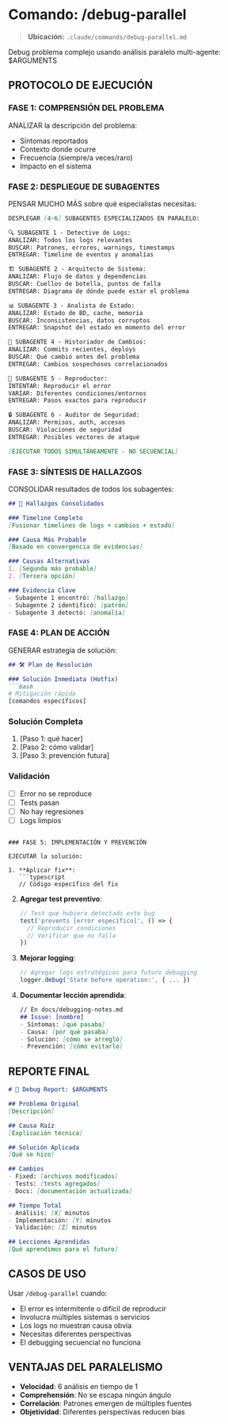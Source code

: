 # Comando: /debug-parallel

> **Ubicación:** `.claude/commands/debug-parallel.md`

Debug problema complejo usando análisis paralelo multi-agente: $ARGUMENTS

## PROTOCOLO DE EJECUCIÓN

### FASE 1: COMPRENSIÓN DEL PROBLEMA

ANALIZAR la descripción del problema:
- Síntomas reportados
- Contexto donde ocurre
- Frecuencia (siempre/a veces/raro)
- Impacto en el sistema

### FASE 2: DESPLIEGUE DE SUBAGENTES

PENSAR MUCHO MÁS sobre qué especialistas necesitas:

```markdown
DESPLEGAR [4-6] SUBAGENTES ESPECIALIZADOS EN PARALELO:

🔍 SUBAGENTE 1 - Detective de Logs:
ANALIZAR: Todos los logs relevantes
BUSCAR: Patrones, errores, warnings, timestamps
ENTREGAR: Timeline de eventos y anomalías

🏗️ SUBAGENTE 2 - Arquitecto de Sistema:
ANALIZAR: Flujo de datos y dependencias
BUSCAR: Cuellos de botella, puntos de falla
ENTREGAR: Diagrama de dónde puede estar el problema

📊 SUBAGENTE 3 - Analista de Estado:
ANALIZAR: Estado de BD, cache, memoria
BUSCAR: Inconsistencias, datos corruptos
ENTREGAR: Snapshot del estado en momento del error

🔄 SUBAGENTE 4 - Historiador de Cambios:
ANALIZAR: Commits recientes, deploys
BUSCAR: Qué cambió antes del problema
ENTREGAR: Cambios sospechosos correlacionados

🧪 SUBAGENTE 5 - Reproductor:
INTENTAR: Reproducir el error
VARIAR: Diferentes condiciones/entornos
ENTREGAR: Pasos exactos para reproducir

🔒 SUBAGENTE 6 - Auditor de Seguridad:
ANALIZAR: Permisos, auth, accesos
BUSCAR: Violaciones de seguridad
ENTREGAR: Posibles vectores de ataque

[EJECUTAR TODOS SIMULTÁNEAMENTE - NO SECUENCIAL]
```

### FASE 3: SÍNTESIS DE HALLAZGOS

CONSOLIDAR resultados de todos los subagentes:

```markdown
## 🎯 Hallazgos Consolidados

### Timeline Completo
[Fusionar timelines de logs + cambios + estado]

### Causa Más Probable
[Basado en convergencia de evidencias]

### Causas Alternativas
1. [Segunda más probable]
2. [Tercera opción]

### Evidencia Clave
- Subagente 1 encontró: [hallazgo]
- Subagente 2 identificó: [patrón]
- Subagente 3 detectó: [anomalía]
```

### FASE 4: PLAN DE ACCIÓN

GENERAR estrategia de solución:

```markdown
## 🛠️ Plan de Resolución

### Solución Inmediata (Hotfix)
```bash
# Mitigación rápida
[comandos específicos]
```

### Solución Completa
1. [Paso 1: qué hacer]
2. [Paso 2: cómo validar]
3. [Paso 3: prevención futura]

### Validación
- [ ] Error no se reproduce
- [ ] Tests pasan
- [ ] No hay regresiones
- [ ] Logs limpios
```

### FASE 5: IMPLEMENTACIÓN Y PREVENCIÓN

EJECUTAR la solución:

1. **Aplicar fix**:
   ```typescript
   // Código específico del fix
   ```

2. **Agregar test preventivo**:
   ```typescript
   // Test que hubiera detectado este bug
   test('prevents [error específico]', () => {
     // Reproducir condiciones
     // Verificar que no falla
   })
   ```

3. **Mejorar logging**:
   ```typescript
   // Agregar logs estratégicos para futuro debugging
   logger.debug('State before operation:', { ... })
   ```

4. **Documentar lección aprendida**:
   ```markdown
   // En docs/debugging-notes.md
   ## Issue: [nombre]
   - Síntomas: [qué pasaba]
   - Causa: [por qué pasaba]
   - Solución: [cómo se arregló]
   - Prevención: [cómo evitarlo]
   ```

## REPORTE FINAL

```markdown
# 🐛 Debug Report: $ARGUMENTS

## Problema Original
[Descripción]

## Causa Raíz
[Explicación técnica]

## Solución Aplicada
[Qué se hizo]

## Cambios
- Fixed: [archivos modificados]
- Tests: [tests agregados]
- Docs: [documentación actualizada]

## Tiempo Total
- Análisis: [X] minutos
- Implementación: [Y] minutos
- Validación: [Z] minutos

## Lecciones Aprendidas
[Qué aprendimos para el futuro]
```

## CASOS DE USO

Usar `/debug-parallel` cuando:
- El error es intermitente o difícil de reproducir
- Involucra múltiples sistemas o servicios
- Los logs no muestran causa obvia
- Necesitas diferentes perspectivas
- El debugging secuencial no funciona

## VENTAJAS DEL PARALELISMO

- **Velocidad**: 6 análisis en tiempo de 1
- **Comprehensión**: No se escapa ningún ángulo
- **Correlación**: Patrones emergen de múltiples fuentes
- **Objetividad**: Diferentes perspectivas reducen bias